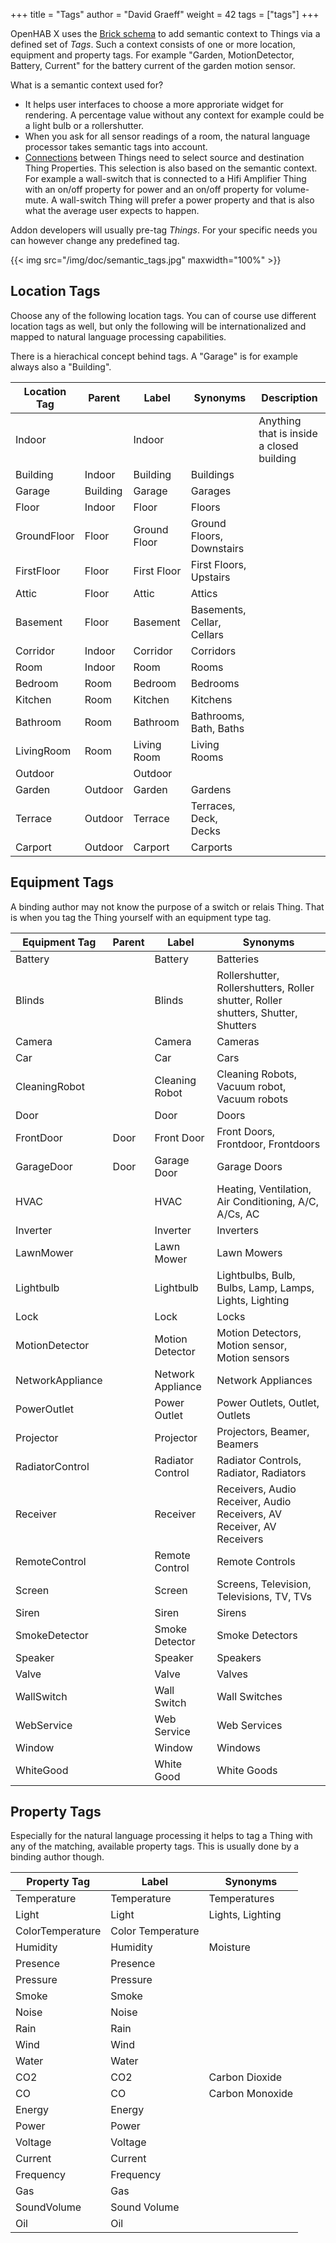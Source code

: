 +++
title = "Tags"
author = "David Graeff"
weight = 42
tags = ["tags"]
+++

OpenHAB X uses the [Brick schema](https://brickschema.org/) to add semantic context to Things via a defined set of *Tags*. Such a context consists of one or more location, equipment and property tags. For example "Garden, MotionDetector, Battery, Current" for the battery current of the garden motion sensor.

What is a semantic context used for?

* It helps user interfaces to choose a more approriate widget for rendering. A percentage value without any context for example could be a light bulb or a rollershutter.
* When you ask for all sensor readings of a room, the natural language processor takes semantic tags into account.
* [Connections](/userguide/thing_connections) between Things need to select source and destination Thing Properties. This selection is also based on the semantic context. For example a wall-switch that is connected to a Hifi Amplifier Thing with an on/off property for power and an on/off property for volume-mute. A wall-switch Thing will prefer a power property and that is also what the average user expects to happen.

Addon developers will usually pre-tag *Things*. For your specific needs you can however change any predefined tag.

{{< img src="/img/doc/semantic_tags.jpg" maxwidth="100%" >}}

## Location Tags

Choose any of the following location tags. You can of course use different location tags as well, but only the following will be internationalized and mapped to natural language processing capabilities.

There is a hierachical concept behind tags. A "Garage" is for example always also a "Building".


| Location Tag | Parent   | Label        | Synonyms                   | Description                               |
|--------------|----------|--------------|----------------------------|-------------------------------------------|
| Indoor       |          | Indoor       |                            | Anything that is inside a closed building |
| Building     | Indoor   | Building     | Buildings                  |                                           |
| Garage       | Building | Garage       | Garages                    |                                           |
| Floor        | Indoor   | Floor        | Floors                     |                                           |
| GroundFloor  | Floor    | Ground Floor | Ground Floors, Downstairs  |                                           |
| FirstFloor   | Floor    | First Floor  | First Floors, Upstairs     |                                           |
| Attic        | Floor    | Attic        | Attics                     |                                           |
| Basement     | Floor    | Basement     | Basements, Cellar, Cellars |                                           |
| Corridor     | Indoor   | Corridor     | Corridors                  |                                           |
| Room         | Indoor   | Room         | Rooms                      |                                           |
| Bedroom      | Room     | Bedroom      | Bedrooms                   |                                           |
| Kitchen      | Room     | Kitchen      | Kitchens                   |                                           |
| Bathroom     | Room     | Bathroom     | Bathrooms, Bath, Baths     |                                           |
| LivingRoom   | Room     | Living Room  | Living Rooms               |                                           |
| Outdoor      |          | Outdoor      |                            |                                           |
| Garden       | Outdoor  | Garden       | Gardens                    |                                           |
| Terrace      | Outdoor  | Terrace      | Terraces, Deck, Decks      |                                           |
| Carport      | Outdoor  | Carport      | Carports                   |                                           |

## Equipment Tags

A binding author may not know the purpose of a switch or relais Thing. That is when you tag the Thing yourself with an equipment type tag.

| Equipment Tag    | Parent | Label             | Synonyms                                                                          |
|------------------|--------|-------------------|-----------------------------------------------------------------------------------|
| Battery          |        | Battery           | Batteries                                                                         |
| Blinds           |        | Blinds            | Rollershutter, Rollershutters, Roller shutter, Roller shutters, Shutter, Shutters |
| Camera           |        | Camera            | Cameras                                                                           |
| Car              |        | Car               | Cars                                                                              |
| CleaningRobot    |        | Cleaning Robot    | Cleaning Robots, Vacuum robot, Vacuum robots                                      |
| Door             |        | Door              | Doors                                                                             |
| FrontDoor        | Door   | Front Door        | Front Doors, Frontdoor, Frontdoors                                                |
| GarageDoor       | Door   | Garage Door       | Garage Doors                                                                      |
| HVAC             |        | HVAC              | Heating, Ventilation, Air Conditioning, A/C, A/Cs, AC                             |
| Inverter         |        | Inverter          | Inverters                                                                         |
| LawnMower        |        | Lawn Mower        | Lawn Mowers                                                                       |
| Lightbulb        |        | Lightbulb         | Lightbulbs, Bulb, Bulbs, Lamp, Lamps, Lights, Lighting                            |
| Lock             |        | Lock              | Locks                                                                             |
| MotionDetector   |        | Motion Detector   | Motion Detectors, Motion sensor, Motion sensors                                   |
| NetworkAppliance |        | Network Appliance | Network Appliances                                                                |
| PowerOutlet      |        | Power Outlet      | Power Outlets, Outlet, Outlets                                                    |
| Projector        |        | Projector         | Projectors, Beamer, Beamers                                                       |
| RadiatorControl  |        | Radiator Control  | Radiator Controls, Radiator, Radiators                                            |
| Receiver         |        | Receiver          | Receivers, Audio Receiver, Audio Receivers, AV Receiver, AV Receivers             |
| RemoteControl    |        | Remote Control    | Remote Controls                                                                   |
| Screen           |        | Screen            | Screens, Television, Televisions, TV, TVs                                         |
| Siren            |        | Siren             | Sirens                                                                            |
| SmokeDetector    |        | Smoke Detector    | Smoke Detectors                                                                   |
| Speaker          |        | Speaker           | Speakers                                                                          |
| Valve            |        | Valve             | Valves                                                                            |
| WallSwitch       |        | Wall Switch       | Wall Switches                                                                     |
| WebService       |        | Web Service       | Web Services                                                                      |
| Window           |        | Window            | Windows                                                                           |
| WhiteGood        |        | White Good        | White Goods                                                                       |
## Property Tags

Especially for the natural language processing it helps to tag a Thing with any of the matching, available property tags. This is usually done by a binding author though.

| Property Tag     | Label             | Synonyms         |
|------------------|-------------------|------------------|
| Temperature      | Temperature       | Temperatures     |
| Light            | Light             | Lights, Lighting |
| ColorTemperature | Color Temperature |                  |
| Humidity         | Humidity          | Moisture         |
| Presence         | Presence          |                  |
| Pressure         | Pressure          |                  |
| Smoke            | Smoke             |                  |
| Noise            | Noise             |                  |
| Rain             | Rain              |                  |
| Wind             | Wind              |                  |
| Water            | Water             |                  |
| CO2              | CO2               | Carbon Dioxide   |
| CO               | CO                | Carbon Monoxide  |
| Energy           | Energy            |                  |
| Power            | Power             |                  |
| Voltage          | Voltage           |                  |
| Current          | Current           |                  |
| Frequency        | Frequency         |                  |
| Gas              | Gas               |                  |
| SoundVolume      | Sound Volume      |                  |
| Oil              | Oil               |                  |